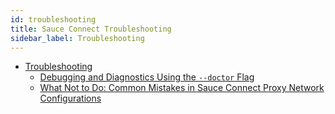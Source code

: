```yaml
---
id: troubleshooting
title: Sauce Connect Troubleshooting
sidebar_label: Troubleshooting
---
```


* [Troubleshooting](https://wiki.saucelabs.com/display/DOCS/Sauce+Connect+Proxy+Troubleshooting?src=sidebar)
    * [Debugging and Diagnostics Using the `--doctor` Flag](https://wiki.saucelabs.com/display/DOCS/Sauce+Connect+Proxy+Debugging+and+Diagnostics+with+--doctor+flag?src=sidebar)
    * [What Not to Do: Common Mistakes in Sauce Connect Proxy Network Configurations](https://wiki.saucelabs.com/pages/viewpage.action?pageId=48365895)
